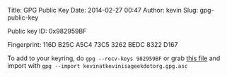 Title: GPG Public Key
Date: 2014-02-27 00:47
Author: kevin
Slug: gpg-public-key

Public key ID: 0x982959BF

Fingerprint: 116D B25C A5C4 73C5 3262 BEDC 8322 D167

To add to your keyring, do `gpg --recv-keys 982959BF` or grab [this
file](/kevinatkevinisageekdotorg.gpg.asc) and import with
`gpg --import kevinatkevinisageekdotorg.gpg.asc`
